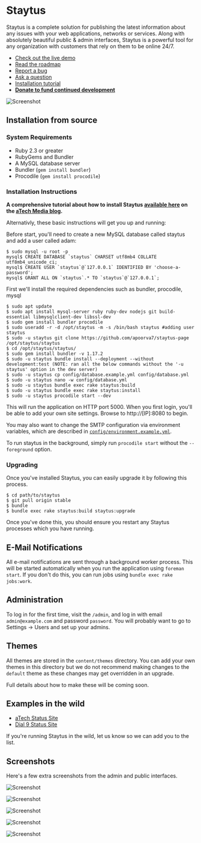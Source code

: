 # Staytus

Staytus is a complete solution for publishing the latest information about
any issues with your web applications, networks or services. Along with
absolutely beautiful public & admin interfaces, Staytus is a powerful tool for
any organization with customers that rely on them to be online 24/7.

* [Check out the live demo](http://demo.staytus.co)
* [Read the roadmap](https://github.com/adamcooke/staytus/blob/master/ROADMAP.md)
* [Report a bug](https://github.com/adamcooke/staytus/issues/new?labels=bug)
* [Ask a question](https://github.com/adamcooke/staytus/issues/new?labels=question)
* [Installation tutorial](https://atech.blog/atech/install-staytus-tutorial)
* **[Donate to fund continued development](http://monzo.me/adamcooke)**

![Screenshot](https://s.adamcooke.io/15/iOzvtk.png)

## Installation from source

### System Requirements

* Ruby 2.3 or greater
* RubyGems and Bundler
* A MySQL database server
* Bundler (`gem install bundler`)
* Procodile (`gem install procodile`)

### Installation Instructions

**A comprehensive tutorial about how to install Staytus [available here](https://atech.blog/atech/install-staytus-tutorial) on the [aTech Media blog](https://atech.blog).**

Alternativly, these basic instructions will get you up and running:

Before start, you'll need to create a new MySQL database called staytus and add a user called adam:

```text
$ sudo mysql -u root -p
mysql$ CREATE DATABASE `staytus` CHARSET utf8mb4 COLLATE utf8mb4_unicode_ci;
mysql$ CREATE USER `staytus`@`127.0.0.1` IDENTIFIED BY 'choose-a-password';
mysql$ GRANT ALL ON `staytus`.* TO `staytus`@`127.0.0.1`;
```

First we'll install the required dependencies such as bundler, procodile, mysql
```text
$ sudo apt update
$ sudo apt install mysql-server ruby ruby-dev nodejs git build-essential libmysqlclient-dev libssl-dev
$ sudo gem install bundler procodile
$ sudo useradd -r -d /opt/staytus -m -s /bin/bash staytus #adding user staytus
$ sudo -u staytus git clone https://github.com/apoorva7/staytus-page /opt/staytus/staytus
$ cd /opt/staytus/staytus/
$ sudo gem install bundler -v 1.17.2
$ sudo -u staytus bundle install --deployment --without development:test (NOTE: ran all the below commands without the '-u staytus' option in the dev server)
$ sudo -u staytus cp config/database.example.yml config/database.yml
$ sudo -u staytus nano -w config/database.yml
$ sudo -u staytus bundle exec rake staytus:build
$ sudo -u staytus bundle exec rake staytus:install
$ sudo -u staytus procodile start --dev
```

This will run the application on HTTP port 5000. When you first
login, you'll be able to add your own site settings. Browse to http://[IP]:8080
to begin.

You may also want to change the SMTP configuration via environment variables,
which are described in [`config/environment.example.yml`](config/environment.example.yml).

To run staytus in the background, simply run `procodile start` without the `--foreground` option.

### Upgrading

Once you've installed Staytus, you can easily upgrade it by
following this process.

```text
$ cd path/to/staytus
$ git pull origin stable
$ bundle
$ bundle exec rake staytus:build staytus:upgrade
```

Once you've done this, you should ensure you restart any Staytus
processes which you have running.

## E-Mail Notifications

All e-mail notifications are sent through a background worker process. This will be started automatically when you run the application using `foreman start`. If you don't do this, you can run jobs using `bundle exec rake jobs:work`.

## Administration

To log in for the first time, visit the `/admin`, and log in with email
`admin@example.com` and password `password`. You will probably want to go to
Settings -> Users and set up your admins.

## Themes

All themes are stored in the `content/themes` directory. You can
add your own themes in this directory but we do not recommend
making changes to the `default` theme as these changes may get
overridden in an upgrade.

Full details about how to make these will be coming soon.

## Examples in the wild

* [aTech Status Site](https://status.atechmedia.com)
* [Dial 9 Status Site](https://status.dial9.co.uk)

If you're running Staytus in the wild, let us know so we can
add you to the list.

## Screenshots

Here's a few extra screenshots from the admin and public interfaces.

![Screenshot](https://s.adamcooke.io/15/SZ2WUI.png)

![Screenshot](https://s.adamcooke.io/15/TgqeV8.png)

![Screenshot](https://s.adamcooke.io/15/JErXE75Fhu.png)

![Screenshot](https://s.adamcooke.io/15/fb5kFe.png)

![Screenshot](https://s.adamcooke.io/15/9n5W4j.png)
